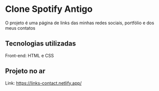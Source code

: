 # Clone Spotify Antigo
O projeto é uma página de links das minhas redes sociais, portfólio e dos meus contatos 

## Tecnologias utilizadas
Front-end: HTML e CSS

## Projeto no ar
Link: https://links-contact.netlify.app/
